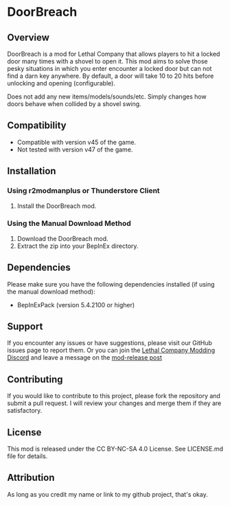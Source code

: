 # DoorBreach

## Overview

DoorBreach is a mod for Lethal Company that allows players to hit a locked door many times with a shovel to open it.
This mod aims to solve those pesky situations in which you enter encounter a locked door but can not find a darn key anywhere.
By default, a door will take 10 to 20 hits before unlocking and opening (configurable).

Does not add any new items/models/sounds/etc. Simply changes how doors behave when collided by a shovel swing.

## Compatibility

- Compatible with version v45 of the game.
- Not tested with version v47 of the game.

## Installation

### Using r2modmanplus or Thunderstore Client

1. Install the DoorBreach mod.

### Using the Manual Download Method

1. Download the DoorBreach mod.
2. Extract the zip into your BepInEx directory.

## Dependencies

Please make sure you have the following dependencies installed (if using the manual download method):

- BepInExPack (version 5.4.2100 or higher)

## Support

If you encounter any issues or have suggestions, please visit our GitHub issues page to report them.
Or you can join the [Lethal Company Modding Discord](https://discord.gg/lcmod) and leave a message on the [mod-release post](https://discord.com/channels/1168655651455639582/1191561415660670976)

## Contributing

If you would like to contribute to this project, please fork the repository and submit a pull request. I will review your changes and merge them if they are satisfactory.

## License

This mod is released under the CC BY-NC-SA 4.0 License. See LICENSE.md file for details.

## Attribution

As long as you credit my name or link to my github project, that's okay.